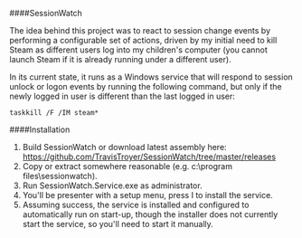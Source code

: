 ####SessionWatch

The idea behind this project was to react to session change events by performing a configurable set of actions, driven by my initial need to kill Steam as different users log into my children's computer (you cannot launch Steam if it is already running under a different user).

In its current state, it runs as a Windows service that will respond to session unlock or logon events by running the following command, but only if the newly logged in user is different than the last logged in user:

```taskkill /F /IM steam*```

####Installation

1. Build SessionWatch or download latest assembly here:  https://github.com/TravisTroyer/SessionWatch/tree/master/releases
1. Copy or extract somewhere reasonable (e.g. c:\program files\sessionwatch).
1. Run SessionWatch.Service.exe as administrator.
1. You'll be presenter with a setup menu, press I to install the service.
1. Assuming success, the service is installed and configured to automatically run on start-up, though the installer does not currently start the service, so you'll need to start it manually.
